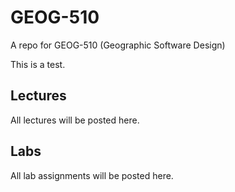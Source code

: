 # GEOG-510
A repo for GEOG-510 (Geographic Software Design)

This is a test.

## Lectures

All lectures will be posted here.
## Labs

All lab assignments will be posted here.